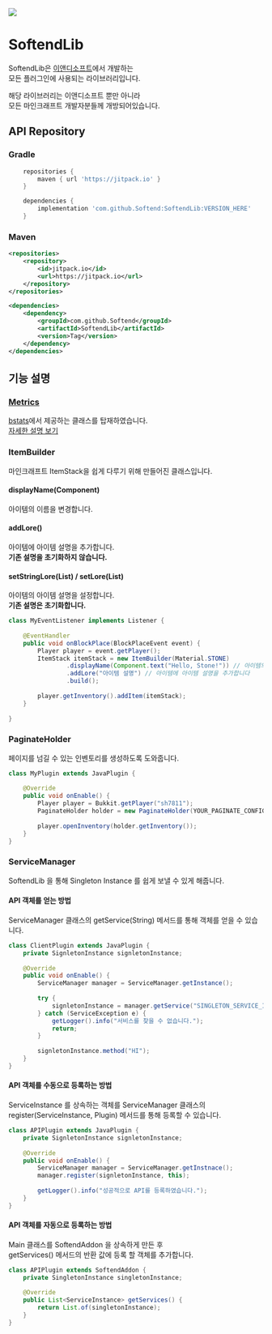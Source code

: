<h><img src="https://jitpack.io/v/Softend/SoftendLib.svg"></h>

# SoftendLib
SoftendLib은 [이앤디소프트](https://github.com/Softend)에서 개발하는<br>
모든 플러그인에 사용되는 라이브러리입니다.

해당 라이브러리는 이앤디소프트 뿐만 아니라<br>
모든 마인크래프트 개발자분들께 개방되어있습니다.

## API Repository

### Gradle
```groovy
    repositories {
        maven { url 'https://jitpack.io' }
    }

    dependencies {
        implementation 'com.github.Softend:SoftendLib:VERSION_HERE'
    }
```

### Maven
```xml
<repositories>
    <repository>
        <id>jitpack.io</id>
        <url>https://jitpack.io</url>
    </repository>
</repositories>

<dependencies>
    <dependency>
        <groupId>com.github.Softend</groupId>
        <artifactId>SoftendLib</artifactId>
        <version>Tag</version>
    </dependency>
</dependencies>
```

## 기능 설명
### [Metrics](https://bstats.org/getting-started)
[bstats](https://bstats.org)에서 제공하는 클래스를 탑재하였습니다.<br>
[자세한 설명 보기](https://bstats.org/getting-started)
### ItemBuilder
마인크래프트 ItemStack을 쉽게 다루기 위해 만들어진 클래스입니다.<br>

#### displayName(Component)
아이템의 이름을 변경합니다.

#### addLore()
아이템에 아이템 설명을 추가합니다.<br>
**기존 설명을 초기화하지 않습니다.**

#### setStringLore(List) / setLore(List)
아이템의 아이템 설명을 설정합니다.<br>
**기존 설명은 초기화합니다.**
```java
class MyEventListener implements Listener {
    
    @EventHandler
    public void onBlockPlace(BlockPlaceEvent event) {
        Player player = event.getPlayer();
        ItemStack itemStack = new ItemBuilder(Material.STONE)
                .displayName(Component.text("Hello, Stone!")) // 아이템의 displayName 을 설정합니다. ( String 도 가능 )
                .addLore("아이템 설명") // 아이템에 아이템 설명을 추가합니다
                .build();
        
        player.getInventory().addItem(itemStack);
    }
    
}
```

### PaginateHolder
페이지를 넘길 수 있는 인벤토리를 생성하도록 도와줍니다.
```java
class MyPlugin extends JavaPlugin {
    
    @Override
    public void onEnable() {
        Player player = Bukkit.getPlayer("sh7811");
        PaginateHolder holder = new PaginateHolder(YOUR_PAGINATE_CONFIG,0);
        
        player.openInventory(holder.getInventory());
    }
}
```

### ServiceManager
SoftendLib 을 통해 Singleton Instance 를 쉽게 보낼 수 있게 해줍니다.<br>

#### API 객체를 얻는 방법
ServiceManager 클래스의 getService(String) 메서드를 통해 객체를 얻을 수 있습니다.
```java
class ClientPlugin extends JavaPlugin {
    private SignletonInstance signletonInstance;
    
    @Override
    public void onEnable() {
        ServiceManager manager = ServiceManager.getInstance();
        
        try {
            signletonInstance = manager.getService("SINGLETON_SERVICE_ID");
        } catch (ServiceException e) {
            getLogger().info("서비스를 찾을 수 없습니다.");
            return;
        }
        
        signletonInstance.method("HI");
    }
}
```

#### API 객체를 수동으로 등록하는 방법
ServiceInstance 를 상속하는 객체를 ServiceManager 클래스의 register(ServiceInstance, Plugin) 메서드를 통해 등록할 수 있습니다.
```java
class APIPlugin extends JavaPlugin {
    private SignletonInstance signletonInstance;
    
    @Override
    public void onEnable() {
        ServiceManager manager = ServiceManager.getInstnace();
        manager.register(signletonInstance, this);
        
        getLogger().info("성공적으로 API를 등록하였습니다.");
    }
}
```

#### API 객체를 자동으로 등록하는 방법
Main 클래스를 SoftendAddon 을 상속하게 만든 후<br>
getServices() 메서드의 반환 값에 등록 할 객체를 추가합니다.

```java
class APIPlugin extends SoftendAddon {
    private SingletonInstance singletonInstance;
    
    @Override
    public List<ServiceInstance> getServices() {
        return List.of(singletonInstance);
    }
}
```


